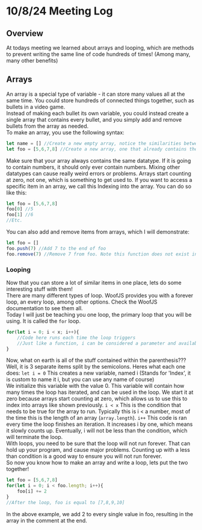 # 10/8/24 Meeting Log
## Overview
At todays meeting we learned about arrays and looping, which are methods to prevent writing the same line of code hundreds of times! (Among many, many other benefits)
## Arrays
An array is a special type of variable - it can store many values all at the same time. You could store hundreds of connected things together, such as bullets in a video game.\
Instead of making each bullet its own variable, you could instead create a single array that contains every bullet, and you simply add and remove bullets from the array as needed.\
To make an array, you use the following syntax:
```js
let name = [] //Create a new empty array, notice the similarities between this and regular variables
let foo = [5,6,7,8] //Create a new array, one that already contains the values 5,6,7 and 8.
```
Make sure that your array always contains the same datatype. If it is going to contain numbers, it should only ever contain numbers. Mixing other datatypes can cause really weird errors or problems.
Arrays start counting at zero, not one, which is something to get used to. If you want to access a specific item in an array, we call this Indexing into the array. You can do so like this:
```js
let foo = [5,6,7,8]
foo[0] //5
foo[1] //6
//Etc.
```
You can also add and remove items from arrays, which I will demonstrate:
```js
let foo = []
foo.push(7) //Add 7 to the end of foo
foo.remove(7) //Remove 7 from foo. Note this function does not exist in regular JavaScript, it is provided by WoofJS. If you are interested in how to remove items without .remove, look up .splice!
```
### Looping
Now that you can store a lot of similar items in one place, lets do some interesting stuff with them!\
There are many different types of loop. WoofJS provides you with a forever loop, an every loop, among other options. Check the WoofJS documentation to see them all.\
Today I will just be teaching you one loop, the primary loop that you will be using. It is called the `for` loop.
```js
for(let i = 0; i < x; i++){
    //Code here runs each time the loop triggers
    //Just like a function, i can be considered a parameter and available for use
}
```
Now, what on earth is all of the stuff contained within the parenthesis??? Well, it is 3 separate items split by the semicolons. Heres what each one does:
`let i = 0`
This creates a new variable, named i (Stands for 'Index', it is custom to name it i, but you can use any name of course)\
We initialize this variable with the value 0. This variable will contain how many times the loop has iterated, and can be used in the loop. We start it at zero because arrays start counting at zero, which allows us to use this to index into arrays like shown previously.
`i < x`
This is the condition that needs to be true for the array to run. Typically this is i < a number, most of the time this is the length of an array (`array.length`).
`i++`
This code is ran every time the loop finishes an iteration. It increases i by one, which means it slowly counts up. Eventually, i will not be less than the condition, which will terminate the loop.\
With loops, you need to be sure that the loop will not run forever. That can hold up your program, and cause major problems. Counting up with a less than condition is a good way to ensure you will not run forever.\
So now you know how to make an array and write a loop, lets put the two together!
```js
let foo = [5,6,7,8]
for(let i = 0; i < foo.length; i++){
    foo[i] += 2
}
//After the loop, foo is equal to [7,8,9,10]
```
In the above example, we add 2 to every single value in foo, resulting in the array in the comment at the end.
